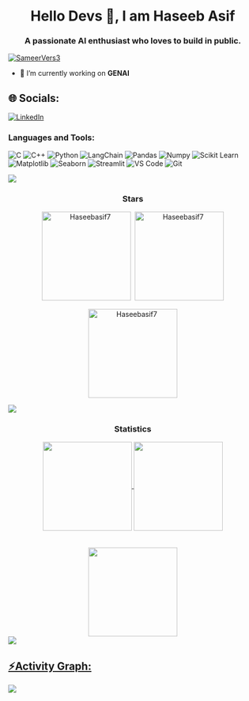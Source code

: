 <h1 align="center">Hello Devs 👀, I am Haseeb Asif</h1>
<h3 align="center">A passionate AI enthusiast who loves to build in public.</h3>

<p align="left"> <a href="https://github.com/ryo-ma/github-profile-trophy"><img src="https://github-profile-trophy.vercel.app/?username=Haseebasif7&theme=onestar" alt="SameerVers3" /></a> </p>

- 🔭 I’m currently working on **GENAI**

## 🌐 Socials:
[![LinkedIn](https://img.shields.io/badge/LinkedIn-%230077B5.svg?logo=linkedin&logoColor=white)](https://linkedin.com/in/haseeb-asif)
 
<h3 align="left">Languages and Tools:</h3>

![C](https://img.shields.io/badge/c-%2300599C.svg?style=flat&logo=c&logoColor=white) ![C++](https://img.shields.io/badge/c++-%2300599C.svg?style=flat&logo=c%2B%2B&logoColor=white) ![Python](https://img.shields.io/badge/python-3670A0?style=flat&logo=python&logoColor=ffdd54) ![LangChain](https://img.shields.io/badge/LangChain-%230A0A0A.svg?style=flat&logo=langchain&logoColor=white) ![Pandas](https://img.shields.io/badge/pandas-%2311509F.svg?style=flat&logo=pandas&logoColor=white) ![Numpy](https://img.shields.io/badge/numpy-%23013243.svg?style=flat&logo=numpy&logoColor=white) ![Scikit Learn](https://img.shields.io/badge/scikit--learn-%23F7931E.svg?style=flat&logo=scikit-learn&logoColor=white) ![Matplotlib](https://img.shields.io/badge/matplotlib-%230F4A8A.svg?style=flat&logo=matplotlib&logoColor=white) ![Seaborn](https://img.shields.io/badge/seaborn-%234B8BBE.svg?style=flat&logo=seaborn&logoColor=white) ![Streamlit](https://img.shields.io/badge/streamlit-%234B8BBE.svg?style=flat&logo=streamlit&logoColor=white) ![VS Code](https://img.shields.io/badge/VS%20Code-%23007ACC.svg?style=flat&logo=visual-studio-code&logoColor=white) ![Git](https://img.shields.io/badge/git-%23F05032.svg?style=flat&logo=git&logoColor=white)

<img src="https://user-images.githubusercontent.com/73097560/115834477-dbab4500-a447-11eb-908a-139a6edaec5c.gif">
<h3 align="center">Stars</h3>
<div align="center">
<span align="center" ><img align="center" height="180em" src="https://github-readme-stats.vercel.app/api/top-langs/?username=Haseebasif7&layout=compact&theme=tokyonight" alt=Haseebasif7 />
</span>
<span align="center" >&nbsp;<img align="center" height="180em" src="https://github-readme-stats.vercel.app/api?username=Haseebasif7&show_icons=true&locale=en&theme=tokyonight" alt="Haseebasif7" /></span>
<br/>
<br/>
<span align="center" ><img align="center" height="180em" src="https://github-readme-streak-stats.herokuapp.com/?user=Haseebasif7&theme=tokyonight" alt="Haseebasif7" /></span>
</div>

<img src="https://user-images.githubusercontent.com/73097560/115834477-dbab4500-a447-11eb-908a-139a6edaec5c.gif"><h3 align="center">Statistics</h3>
<div align="center">
<a href="https://github.com/Haseebasif7">
<img align="center" src="http://github-profile-summary-cards.vercel.app/api/cards/stats?username=Haseebasif7&theme=aura" height="180em" />
<img align="center" src="http://github-profile-summary-cards.vercel.app/api/cards/productive-time?username=Haseebasif7&theme=tokyonight" height="180em" />
<br/>
<br/>
<br/>
<img align="center" src="http://github-profile-summary-cards.vercel.app/api/cards/profile-details?username=Haseebasif7&theme=tokyonight" height="180em" />
</div>
<img src="https://user-images.githubusercontent.com/73097560/115834477-dbab4500-a447-11eb-908a-139a6edaec5c.gif"><h2 align="left">⚡Activity Graph:</h2>
<img align="center" src="https://github-readme-activity-graph.vercel.app/graph?username=Haseebasif7&theme=github-dark"/>
